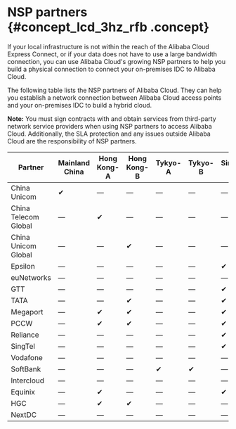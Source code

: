 # NSP partners {#concept_lcd_3hz_rfb .concept}

If your local infrastructure is not within the reach of the Alibaba Cloud Express Connect, or if your data does not have to use a large bandwidth connection, you can use Alibaba Cloud's growing NSP partners to help you build a physical connection to connect your on-premises IDC to Alibaba Cloud.

The following table lists the NSP partners of Alibaba Cloud. They can help you establish a network connection between Alibaba Cloud access points and your on-premises IDC to build a hybrid cloud.

**Note:** You must sign contracts with and obtain services from third-party network service providers when using NSP partners to access Alibaba Cloud. Additionally, the SLA protection and any issues outside Alibaba Cloud are the responsibility of NSP partners.

|Partner|Mainland China|Hong Kong-A|Hong Kong-B|Tykyo-A|Tykyo-B|Singapore-A|Singapore-B|Sydney-A|Sydney-B|Frankfurt-A|Frankfurt-B|San Jose-A|Ashburn-A|Dubai-A|
|-------|--------------|-----------|-----------|-------|-------|-----------|-----------|--------|--------|-----------|-----------|----------|---------|-------|
|China Unicom|✔|—|—|—|—|—|—|—|—|—|—|—|—|—|
|China Telecom Global|—|✔|—|—|—|—|—|—|—|—|✔|—|—|—|
|China Unicom Global|—|—|✔|—|—|—|—|—|—|—|—|—|—|—|
|Epsilon|—|—|—|—|—|✔|✔|—|—|—|—|—|✔|✔|
|euNetworks|—|—|—|—|—|—|—|—|—|✔|—|—|—|—|
|GTT|—|—|—|—|—|✔|—|—|—|—|—|—|—|—|
|TATA|—|—|✔|—|—|✔|—|—|—　|—|—|—|—|—|
|Megaport|—|✔|✔|—|—|✔|✔|✔|✔|—|—|✔|✔|—|
|PCCW|—|✔|✔|—|—|✔|✔|—|—|—|—|—|—|—|
|Reliance|—|—|—|—|—|✔|—　|—|—|—|—|—|—|—|
|SingTel|—|—|—|—|—|✔|✔|—|—|—|—|—|—|—|
|Vodafone|—|—|—|—|—|—|—|—|—|✔|—|—|—|—|
|SoftBank|—|—|—|✔|✔|—|—|—|—|—|—|—|—|—|
|Intercloud|—|—|—|—|—|—|—|—|—|—|✔|—|—|—|
|Equinix|—|✔|—|—|—|✔|—|—|✔|—|✔|✔|✔|—　|
|HGC|—|✔|✔|—|—|—|—|—|—|—|—|—|—|—|
|NextDC|—|—|—|—|—|—|—|✔|✔|—|—|—|—|—|

